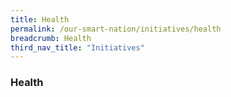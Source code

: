```yaml
---
title: Health
permalink: /our-smart-nation/initiatives/health
breadcrumb: Health
third_nav_title: "Initiatives"
---
```

### **Health**
